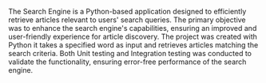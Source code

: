 The Search Engine is a Python-based application designed to efficiently retrieve articles relevant to users' search queries. 
The primary objective was to enhance the search engine's capabilities, ensuring an improved and user-friendly experience for article discovery. 
The project was created with Python it takes a specified word as input and retrieves articles matching the search criteria. 
Both Unit testing and Integration testing was conducted to validate the functionality, ensuring error-free performance of the search engine. 
